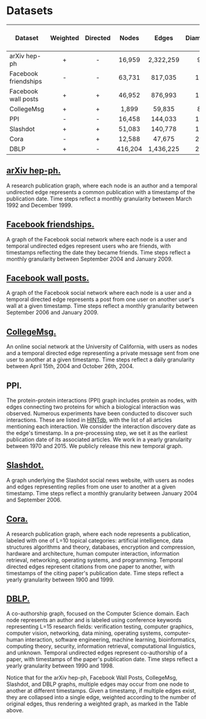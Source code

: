 # Datasets

| Dataset              	| Weighted 	| Directed 	|  Nodes  	|   Edges   	| Diameter 	| Train time steps 	|
|----------------------	|:--------:	|:--------:	|:-------:	|:---------:	|:--------:	|:----------------:	|
| arXiv hep-ph         	|     +    	|     -    	|  16,959 	| 2,322,259 	|     9    	|        83        	|
| Facebook friendships 	|     -    	|     -    	|  63,731 	|  817,035  	|    15    	|        26        	|
| Facebook wall posts  	|     +    	|     +    	|  46,952 	|  876,993  	|    18    	|        46        	|
| CollegeMsg           	|     +    	|     +    	|  1,899  	|   59,835  	|     8    	|        69        	|
| PPI                  	|     -    	|     -    	|  16,458 	|  144,033  	|    10    	|        37        	|
| Slashdot             	|     +    	|     +    	|  51,083 	|  140,778  	|    17    	|        12        	|
| Cora                 	|     -    	|     +    	|  12,588 	|   47,675  	|    20    	|        39        	|
| DBLP                 	|     +    	|     -    	| 416,204 	| 1,436,225 	|    23    	|         9        	|

## [arXiv hep-ph.](http://konect.uni-koblenz.de/networks/ca-cit-HepPh)
A research publication graph, where each node is an author and a temporal undirected edge represents a common publication with a timestamp of the publication date.
Time steps reflect a monthly granularity between March 1992 and December 1999.

## [Facebook friendships.](http://konect.uni-koblenz.de/networks/facebook-wosn-links)
A graph of the Facebook social network where each node is a user and temporal undirected edges represent users who are friends, with timestamps reflecting the date they became friends.
Time steps reflect a monthly granularity between September 2004 and January 2009.

## [Facebook wall posts.](http://konect.uni-koblenz.de/networks/facebook-wosn-wall)
A graph of the Facebook social network where each node is a user and a temporal directed edge represents a post from one user on another user's wall at a given timestamp. 
Time steps reflect a monthly granularity between September 2006 and January 2009.

## [CollegeMsg.](https://snap.stanford.edu/data/CollegeMsg.html)
An online social network at the University of California, with users as nodes and a temporal directed edge representing a private message sent from one user to another at a given timestamp.
Time steps reflect a daily granularity between April 15th, 2004 and October 26th, 2004.

## PPI.
The protein-protein interactions (PPI) graph includes protein as nodes, with edges connecting two proteins for which a biological interaction was observed. Numerous experiments have been conducted to discover such interactions. These are listed in [HINTdb](https://www.ncbi.nlm.nih.gov/pmc/articles/PMC5036632/), with the list of all articles mentioning each interaction. We consider the interaction discovery date as the edge's timestamp. In a pre-processing step, we set it as the earliest publication date of its associated articles. We work in a yearly granularity between 1970 and 2015.
We publicly release this new temporal graph.

## [Slashdot.](http://konect.uni-koblenz.de/networks/slashdot-threads)
A graph underlying the Slashdot social news website, with users as nodes and edges representing replies from one user to another at a given timestamp. Time steps reflect a monthly granularity between January 2004 and September 2006.

## [Cora.](https://people.cs.umass.edu/~mccallum/data.html)
A research publication graph, where each node represents a publication, labeled with one of L=10 topical categories: artificial intelligence, data structures algorithms and theory, databases, encryption and compression, hardware and architecture, human computer interaction, information retrieval, networking, operating systems, and programming. Temporal directed edges represent citations from one paper to another, with timestamps of the citing paper's publication date. Time steps reflect a yearly granularity between 1900 and 1999.

## [DBLP.](http://dblp.uni-trier.de/xml)
A co-authorship graph, focused on the Computer Science domain. Each node represents an author and is labeled using conference keywords representing L=15 research fields: verification testing, computer graphics, computer vision, networking, data mining, operating systems, computer-human interaction, software engineering, machine learning, bioinformatics, computing theory, security, information retrieval, computational linguistics, and unknown.
Temporal undirected edges represent co-authorship of a paper, with timestamps of the paper's publication date. 
Time steps reflect a yearly granularity between 1990 and 1998.

Notice that for the arXiv hep-ph, Facebook Wall Posts, CollegeMsg, Slashdot, and DBLP graphs, multiple edges may occur from one node to another at different timestamps. Given a timestamp, if multiple edges exist, they are collapsed into a single edge, weighted according to the number of original edges, thus rendering a weighted graph, as marked in the Table above.
